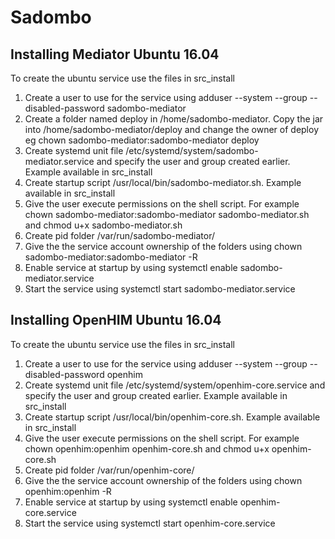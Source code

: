 # Sadombo

## Installing Mediator Ubuntu 16.04
To create the ubuntu service use the files in src_install

1. Create a user to use for the service using adduser --system --group --disabled-password sadombo-mediator
2. Create a folder named deploy in /home/sadombo-mediator. Copy the jar into /home/sadombo-mediator/deploy and change the owner of deploy eg chown sadombo-mediator:sadombo-mediator deploy 
2. Create systemd unit file /etc/systemd/system/sadombo-mediator.service and specify the user and group created earlier. Example available in src_install
2. Create startup script /usr/local/bin/sadombo-mediator.sh. Example available in src_install
2. Give the user execute permissions on the shell script. For example chown sadombo-mediator:sadombo-mediator sadombo-mediator.sh and chmod u+x sadombo-mediator.sh
2. Create pid folder /var/run/sadombo-mediator/
2. Give the the service account ownership of the folders using chown sadombo-mediator:sadombo-mediator -R
2. Enable service at startup by using systemctl enable sadombo-mediator.service
2. Start the service using systemctl start sadombo-mediator.service

## Installing OpenHIM Ubuntu 16.04
To create the ubuntu service use the files in src_install

1. Create a user to use for the service using adduser --system --group --disabled-password openhim
2. Create systemd unit file /etc/systemd/system/openhim-core.service and specify the user and group created earlier. Example available in src_install
2. Create startup script /usr/local/bin/openhim-core.sh. Example available in src_install
2. Give the user execute permissions on the shell script. For example chown openhim:openhim openhim-core.sh and chmod u+x openhim-core.sh
2. Create pid folder /var/run/openhim-core/
2. Give the the service account ownership of the folders using chown openhim:openhim -R
2. Enable service at startup by using systemctl enable openhim-core.service
2. Start the service using systemctl start openhim-core.service
